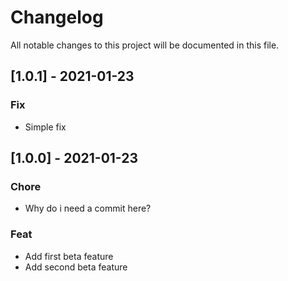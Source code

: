 # Changelog

All notable changes to this project will be documented in this file.

## [1.0.1] - 2021-01-23

### Fix

- Simple fix

## [1.0.0] - 2021-01-23

### Chore

- Why do i need a commit here?

### Feat

- Add first beta feature
- Add second beta feature

<!-- generated by git-cliff -->
